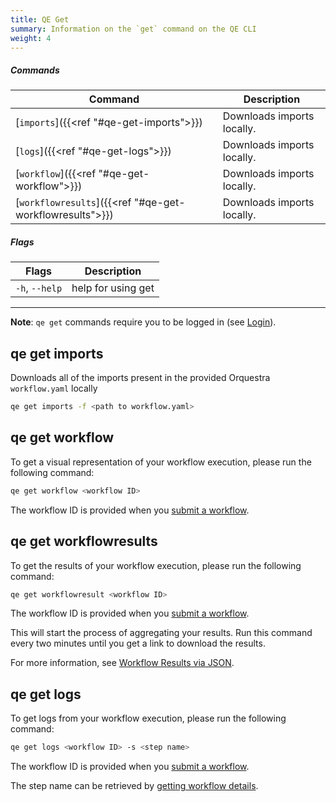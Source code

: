 ```yaml
---
title: QE Get
summary: Information on the `get` command on the QE CLI
weight: 4
---
```


##### Commands

| Command    | Description |
|------------|-------------|
| [`imports`]({{<ref "#qe-get-imports">}}) |  Downloads imports locally. |
| [`logs`]({{<ref "#qe-get-logs">}}) |  Downloads imports locally. |
| [`workflow`]({{<ref "#qe-get-workflow">}}) |  Downloads imports locally. |
| [`workflowresults`]({{<ref "#qe-get-workflowresults">}}) |  Downloads imports locally. |

##### Flags

| Flags   | Description |
|------------|-------------|
| `-h`, `--help` | help for using get |

___
**Note**: `qe get` commands require you to be logged in (see [Login](../commands#login)).



## qe get imports
Downloads all of the imports present in the provided Orquestra `workflow.yaml` locally

```Bash
qe get imports -f <path to workflow.yaml>
```

## qe get workflow

To get a visual representation of your workflow execution, please run the following command:

```Bash
qe get workflow <workflow ID>
```

The workflow ID is provided when you [submit a workflow](../workflow-submission/).

## qe get workflowresults

To get the results of your workflow execution, please run the following command:

```Bash
qe get workflowresult <workflow ID>
```

The workflow ID is provided when you [submit a workflow](../workflow-submission/).

This will start the process of aggregating your results. Run this command every two minutes until you get a link to download the results.

For more information, see [Workflow Results via JSON](../../data-management/workflow-result/).


## qe get logs

To get logs from your workflow execution, please run the following command:

```Bash
qe get logs <workflow ID> -s <step name>
```

The workflow ID is provided when you [submit a workflow](../workflow-submission/).

The step name can be retrieved by [getting workflow details](../get-workflow-details/).
